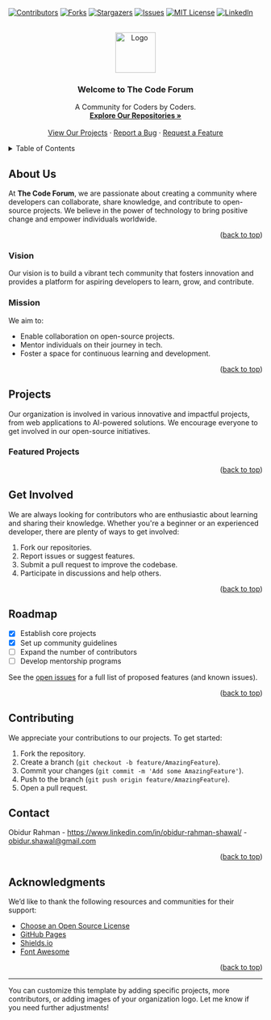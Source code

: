 <!-- Improved compatibility of back to top link -->
<a id="readme-top"></a>

<!-- PROJECT SHIELDS -->
<!-- Using markdown "reference style" links for readability. -->
[![Contributors][contributors-shield]][contributors-url]
[![Forks][forks-shield]][forks-url]
[![Stargazers][stars-shield]][stars-url]
[![Issues][issues-shield]][issues-url]
[![MIT License][license-shield]][license-url]
[![LinkedIn][linkedin-shield]][linkedin-url]

<!-- ORGANIZATION LOGO -->
<br />
<div align="center">
  <a href="https://github.com/Ashfinn">
    <img src="images/logo.png" alt="Logo" width="80" height="80">
  </a>

  <h3 align="center">Welcome to The Code Forum</h3>

  <p align="center">
    A Community for Coders by Coders.
    <br />
    <a href="https://github.com/Ashfinn"><strong>Explore Our Repositories »</strong></a>
    <br />
    <br />
    <a href="https://github.com/Ashfinn">View Our Projects</a>
    ·
    <a href="https://github.com/Ashfinn/issues/new?labels=bug&template=bug-report.md">Report a Bug</a>
    ·
    <a href="https://github.com/Ashfinn/issues/new?labels=enhancement&template=feature-request.md">Request a Feature</a>
  </p>
</div>

<!-- TABLE OF CONTENTS -->
<details>
  <summary>Table of Contents</summary>
  <ol>
    <li>
      <a href="#about-us">About Us</a>
      <ul>
        <li><a href="#vision">Vision</a></li>
        <li><a href="#mission">Mission</a></li>
      </ul>
    </li>
    <li>
      <a href="#projects">Projects</a>
      <ul>
        <li><a href="#featured-projects">Featured Projects</a></li>
      </ul>
    </li>
    <li><a href="#get-involved">Get Involved</a></li>
    <li><a href="#roadmap">Roadmap</a></li>
    <li><a href="#contributing">Contributing</a></li>
    <li><a href="#contact">Contact</a></li>
    <li><a href="#acknowledgments">Acknowledgments</a></li>
  </ol>
</details>

<!-- ABOUT US -->
## About Us

At **The Code Forum**, we are passionate about creating a community where developers can collaborate, share knowledge, and contribute to open-source projects. We believe in the power of technology to bring positive change and empower individuals worldwide.

<p align="right">(<a href="#readme-top">back to top</a>)</p>

### Vision

Our vision is to build a vibrant tech community that fosters innovation and provides a platform for aspiring developers to learn, grow, and contribute.

### Mission

We aim to:
* Enable collaboration on open-source projects.
* Mentor individuals on their journey in tech.
* Foster a space for continuous learning and development.

<p align="right">(<a href="#readme-top">back to top</a>)</p>

<!-- PROJECTS -->
## Projects

Our organization is involved in various innovative and impactful projects, from web applications to AI-powered solutions. We encourage everyone to get involved in our open-source initiatives.

### Featured Projects


<p align="right">(<a href="#readme-top">back to top</a>)</p>

<!-- GET INVOLVED -->
## Get Involved

We are always looking for contributors who are enthusiastic about learning and sharing their knowledge. Whether you're a beginner or an experienced developer, there are plenty of ways to get involved:
1. Fork our repositories.
2. Report issues or suggest features.
3. Submit a pull request to improve the codebase.
4. Participate in discussions and help others.

<p align="right">(<a href="#readme-top">back to top</a>)</p>

<!-- ROADMAP -->
## Roadmap

- [x] Establish core projects
- [x] Set up community guidelines
- [ ] Expand the number of contributors
- [ ] Develop mentorship programs

See the [open issues](https://github.com/Ashfinn/Best-README-Template/issues) for a full list of proposed features (and known issues).

<p align="right">(<a href="#readme-top">back to top</a>)</p>

<!-- CONTRIBUTING -->
## Contributing

We appreciate your contributions to our projects. To get started:
1. Fork the repository.
2. Create a branch (`git checkout -b feature/AmazingFeature`).
3. Commit your changes (`git commit -m 'Add some AmazingFeature'`).
4. Push to the branch (`git push origin feature/AmazingFeature`).
5. Open a pull request.
<!--
### Top contributors:

<a href="https://github.com/Ashfinn/Best-README-Template/graphs/contributors">
  <img src="https://contrib.rocks/image?repo=Ashfinn/Best-README-Template" alt="contributors" />
</a>

<p align="right">(<a href="#readme-top">back to top</a>)</p>
-->
<!-- CONTACT -->
## Contact

Obidur Rahman - https://www.linkedin.com/in/obidur-rahman-shawal/ - obidur.shawal@gmail.com

<p align="right">(<a href="#readme-top">back to top</a>)</p>

<!-- ACKNOWLEDGMENTS -->
## Acknowledgments

We’d like to thank the following resources and communities for their support:
* [Choose an Open Source License](https://choosealicense.com)
* [GitHub Pages](https://pages.github.com)
* [Shields.io](https://shields.io)
* [Font Awesome](https://fontawesome.com)

<p align="right">(<a href="#readme-top">back to top</a>)</p>

<!-- MARKDOWN LINKS & IMAGES -->
[contributors-shield]: https://img.shields.io/github/contributors/Ashfinn/Best-README-Template.svg?style=for-the-badge
[contributors-url]: https://github.com/Ashfinn/Best-README-Template/graphs/contributors
[forks-shield]: https://img.shields.io/github/forks/Ashfinn/Best-README-Template.svg?style=for-the-badge
[forks-url]: https://github.com/Ashfinn/Best-README-Template/network/members
[stars-shield]: https://img.shields.io/github/stars/Ashfinn/Best-README-Template.svg?style=for-the-badge
[stars-url]: https://github.com/Ashfinn/Best-README-Template/stargazers
[issues-shield]: https://img.shields.io/github/issues/Ashfinn/Best-README-Template.svg?style=for-the-badge
[issues-url]: https://github.com/Ashfinn/Best-README-Template/issues
[license-shield]: https://img.shields.io/github/license/Ashfinn/Best-README-Template.svg?style=for-the-badge
[license-url]: https://github.com/Ashfinn/Best-README-Template/blob/master/LICENSE.txt
[linkedin-shield]: https://img.shields.io/badge/-LinkedIn-black.svg?style=for-the-badge&logo=linkedin&colorB=555
[linkedin-url]: https://linkedin.com/in/obidur-rahman-shawal

---

You can customize this template by adding specific projects, more contributors, or adding images of your organization logo. Let me know if you need further adjustments!
